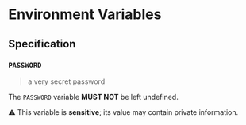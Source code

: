 # Environment Variables

## Specification

### `PASSWORD`

> a very secret password

The `PASSWORD` variable **MUST NOT** be left undefined.

⚠️ This variable is **sensitive**; its value may contain private information.
